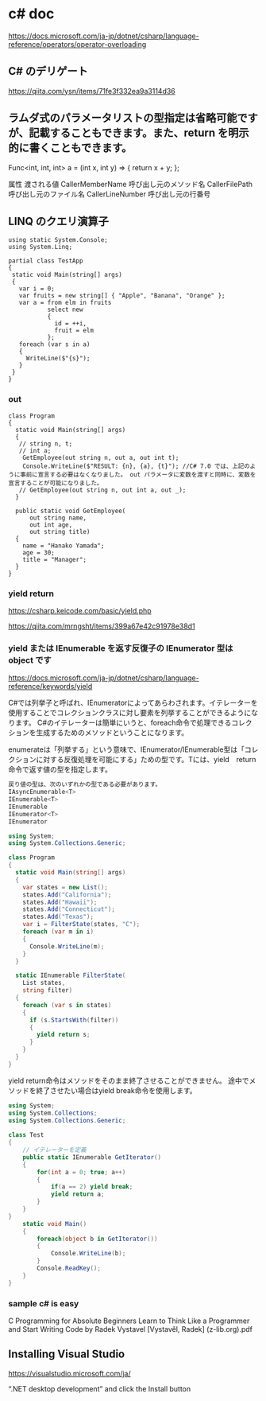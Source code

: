 # c# doc
https://docs.microsoft.com/ja-jp/dotnet/csharp/language-reference/operators/operator-overloading

## C# のデリゲート
https://qiita.com/ysn/items/71fe3f332ea9a3114d36

## ラムダ式のパラメータリストの型指定は省略可能ですが、記載することもできます。また、return を明示的に書くこともできます。
 Func<int, int, int> a = (int x, int y) =>
    {
      return x + y;
    };
    
    
  属性	渡される値
CallerMemberName	呼び出し元のメソッド名
CallerFilePath	呼び出し元のファイル名
CallerLineNumber	呼び出し元の行番号


 ## LINQ のクエリ演算子
 ```
 using static System.Console;
using System.Linq;

partial class TestApp
{
  static void Main(string[] args)
  {
    var i = 0;
    var fruits = new string[] { "Apple", "Banana", "Orange" };
    var a = from elm in fruits
            select new
            {
              id = ++i,
              fruit = elm
            };
    foreach (var s in a)
    {
      WriteLine($"{s}");
    }
  }
}
 ```

### out
```
class Program
{
  static void Main(string[] args)
  {
   // string n, t;
   // int a;
    GetEmployee(out string n, out a, out int t);
    Console.WriteLine($"RESULT: {n}, {a}, {t}"); //C# 7.0 では、上記のように事前に宣言する必要はなくなりました。 out パラメータに変数を渡すと同時に、変数を宣言することが可能になりました。
   // GetEmployee(out string n, out int a, out _);
  }

  public static void GetEmployee(
      out string name,
      out int age,
      out string title)
  {
    name = "Hanako Yamada";
    age = 30;
    title = "Manager";
  }
}
```

### yield return
https://csharp.keicode.com/basic/yield.php

https://qiita.com/mrngsht/items/399a67e42c91978e38d1
### yield または IEnumerable を返す反復子の IEnumerator 型は object です
https://docs.microsoft.com/ja-jp/dotnet/csharp/language-reference/keywords/yield

C#では列挙子と呼ばれ、IEnumeratorによってあらわされます。イテレーターを使用することでコレクションクラスに対し要素を列挙することができるようになります。
C#のイテレーターは簡単にいうと、foreach命令で処理できるコレクションを生成するためのメソッドということになります。

enumerateは「列挙する」という意味で、IEnumerator/IEnumerable型は「コレクションに対する反復処理を可能にする」ための型です。Tには、yield　return命令で返す値の型を指定します。

```c#
戻り値の型は、次のいずれかの型である必要があります。
IAsyncEnumerable<T>
IEnumerable<T>
IEnumerable
IEnumerator<T>
IEnumerator

using System;
using System.Collections.Generic;

class Program
{
  static void Main(string[] args)
  {
    var states = new List();
    states.Add("California");
    states.Add("Hawaii");
    states.Add("Connecticut");
    states.Add("Texas");
    var i = FilterState(states, "C");
    foreach (var m in i)
    {
      Console.WriteLine(m);
    }
  }

  static IEnumerable FilterState(
    List states,
    string filter)
  {
    foreach (var s in states)
    {
      if (s.StartsWith(filter))
      {
        yield return s;
      }
    }
  }
}
```
yield return命令はメソッドをそのまま終了させることができません。
途中でメソッドを終了させたい場合はyield break命令を使用します。
```c#
using System;
using System.Collections;
using System.Collections.Generic;
 
class Test
{
    // イテレーターを定義
    public static IEnumerable GetIterator()
    {
        for(int a = 0; true; a++)
        {
            if(a == 2) yield break;
            yield return a;
        }
    }
}
    static void Main()
    {
        foreach(object b in GetIterator())
        {
            Console.WriteLine(b);
        }
        Console.ReadKey();
    }
}
```


### sample c# is easy
C Programming for Absolute Beginners Learn to Think Like a Programmer and Start Writing Code by Radek Vystavel [Vystavěl, Radek] (z-lib.org).pdf
## Installing Visual Studio
https://visualstudio.microsoft.com/ja/

“.NET desktop development” and click the Install button
